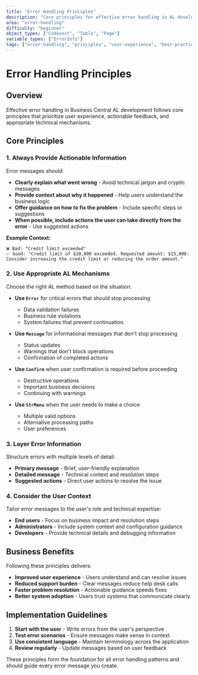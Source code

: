 ```yaml
---
title: "Error Handling Principles"
description: "Core principles for effective error handling in AL development"
area: "error-handling"
difficulty: "beginner"
object_types: ["Codeunit", "Table", "Page"]
variable_types: ["ErrorInfo"]
tags: ["error-handling", "principles", "user-experience", "best-practices"]
---
```


# Error Handling Principles

## Overview

Effective error handling in Business Central AL development follows core principles that prioritize user experience, actionable feedback, and appropriate technical mechanisms.

## Core Principles

### 1. Always Provide Actionable Information

Error messages should:
- **Clearly explain what went wrong** - Avoid technical jargon and cryptic messages
- **Provide context about why it happened** - Help users understand the business logic
- **Offer guidance on how to fix the problem** - Include specific steps or suggestions
- **When possible, include actions the user can take directly from the error** - Use suggested actions

**Example Context:**
```
❌ Bad: "Credit limit exceeded"
✅ Good: "Credit limit of $10,000 exceeded. Requested amount: $15,000. Consider increasing the credit limit or reducing the order amount."
```

### 2. Use Appropriate AL Mechanisms

Choose the right AL method based on the situation:

- **Use `Error`** for critical errors that should stop processing
  - Data validation failures
  - Business rule violations
  - System failures that prevent continuation

- **Use `Message`** for informational messages that don't stop processing
  - Status updates
  - Warnings that don't block operations
  - Confirmation of completed actions

- **Use `Confirm`** when user confirmation is required before proceeding
  - Destructive operations
  - Important business decisions
  - Continuing with warnings

- **Use `StrMenu`** when the user needs to make a choice
  - Multiple valid options
  - Alternative processing paths
  - User preferences

### 3. Layer Error Information

Structure errors with multiple levels of detail:
- **Primary message** - Brief, user-friendly explanation
- **Detailed message** - Technical context and resolution steps  
- **Suggested actions** - Direct user actions to resolve the issue

### 4. Consider the User Context

Tailor error messages to the user's role and technical expertise:
- **End users** - Focus on business impact and resolution steps
- **Administrators** - Include system context and configuration guidance
- **Developers** - Provide technical details and debugging information

## Business Benefits

Following these principles delivers:
- **Improved user experience** - Users understand and can resolve issues
- **Reduced support burden** - Clear messages reduce help desk calls
- **Faster problem resolution** - Actionable guidance speeds fixes
- **Better system adoption** - Users trust systems that communicate clearly

## Implementation Guidelines

1. **Start with the user** - Write errors from the user's perspective
2. **Test error scenarios** - Ensure messages make sense in context
3. **Use consistent language** - Maintain terminology across the application
4. **Review regularly** - Update messages based on user feedback

These principles form the foundation for all error handling patterns and should guide every error message you create.
